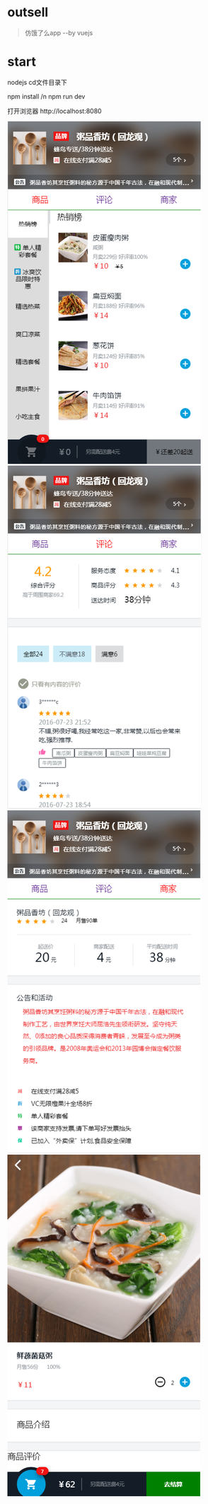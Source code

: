 # outsell
> 仿饿了么app --by vuejs


# start
nodejs cd文件目录下

npm install /n
npm run dev

打开浏览器 http://localhost:8080


![Image text](https://github.com/1447596590/foodsell-app/blob/master/README-IMG/app1.PNG)
![Image text](https://github.com/1447596590/foodsell-app/blob/master/README-IMG/app2.PNG)
![Image text](https://github.com/1447596590/foodsell-app/blob/master/README-IMG/app3.PNG)
![Image text](https://github.com/1447596590/foodsell-app/blob/master/README-IMG/app4.PNG)
